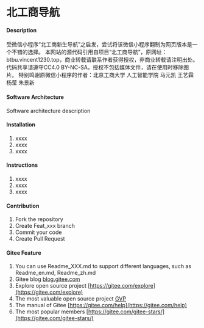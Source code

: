 # 北工商导航

#### Description
受微信小程序“北工商新生导航”之启发，尝试将该微信小程序翻制为网页版本是一个不错的选择。
本网站的源代码引用自项目“北工商导航”，原网址：btbu.vincent1230.top，商业转载请联系作者获得授权，非商业转载请注明出处。代码共享请遵守CC4.0 BY-NC-SA，授权不包括媒体文件，请在使用时移除图片。
特别鸣谢原微信小程序的作者：北京工商大学 人工智能学院 马元凯 王艺霖 杨莹 朱景新

#### Software Architecture
Software architecture description

#### Installation

1.  xxxx
2.  xxxx
3.  xxxx

#### Instructions

1.  xxxx
2.  xxxx
3.  xxxx

#### Contribution

1.  Fork the repository
2.  Create Feat_xxx branch
3.  Commit your code
4.  Create Pull Request


#### Gitee Feature

1.  You can use Readme\_XXX.md to support different languages, such as Readme\_en.md, Readme\_zh.md
2.  Gitee blog [blog.gitee.com](https://blog.gitee.com)
3.  Explore open source project [https://gitee.com/explore](https://gitee.com/explore)
4.  The most valuable open source project [GVP](https://gitee.com/gvp)
5.  The manual of Gitee [https://gitee.com/help](https://gitee.com/help)
6.  The most popular members  [https://gitee.com/gitee-stars/](https://gitee.com/gitee-stars/)
